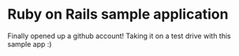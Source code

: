 # Ruby on Rails sample application

Finally opened up a github account! Taking it on a test drive with this sample app :)
